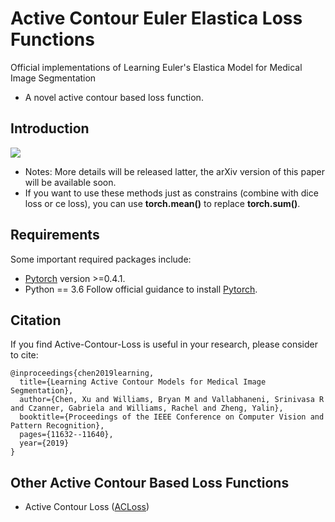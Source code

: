 # Active Contour Euler Elastica Loss Functions
Official implementations of Learning Euler's Elastica Model for Medical Image Segmentation
* A novel active contour based loss function.

## Introduction
![](https://github.com/Luoxd1996/Active_Contour_Euler_Elastica_Loss/blob/main/ACELoss_pipeline.png) 

* Notes: More details will be released latter, the arXiv version of this paper will be available soon.
* If you want to use these methods just as constrains (combine with dice loss or ce loss), you can use **torch.mean()** to replace **torch.sum()**.

## Requirements
Some important required packages include:
* [Pytorch][torch_link] version >=0.4.1.
* Python == 3.6 
Follow official guidance to install [Pytorch][torch_link].

[torch_link]:https://pytorch.org/

## Citation
If you find Active-Contour-Loss is useful in your research, please consider to cite:

	@inproceedings{chen2019learning,
	  title={Learning Active Contour Models for Medical Image Segmentation},
	  author={Chen, Xu and Williams, Bryan M and Vallabhaneni, Srinivasa R and Czanner, Gabriela and Williams, Rachel and Zheng, Yalin},
	  booktitle={Proceedings of the IEEE Conference on Computer Vision and Pattern Recognition},
	  pages={11632--11640},
	  year={2019}
	}

## Other Active Contour Based Loss Functions
* Active Contour Loss ([ACLoss](https://github.com/xuuuuuuchen/Active-Contour-Loss))

